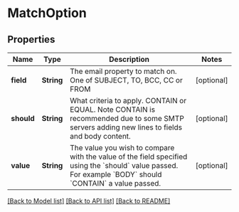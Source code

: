 # MatchOption

## Properties
Name | Type | Description | Notes
------------ | ------------- | ------------- | -------------
**field** | **String** | The email property to match on. One of SUBJECT, TO, BCC, CC or FROM | [optional] 
**should** | **String** | What criteria to apply. CONTAIN or EQUAL. Note CONTAIN is recommended due to some SMTP servers adding new lines to fields and body content. | [optional] 
**value** | **String** | The value you wish to compare with the value of the field specified using the &#x60;should&#x60; value passed. For example &#x60;BODY&#x60; should &#x60;CONTAIN&#x60; a value passed. | [optional] 

[[Back to Model list]](../README#documentation-for-models) [[Back to API list]](../README#documentation-for-api-endpoints) [[Back to README]](../README)


